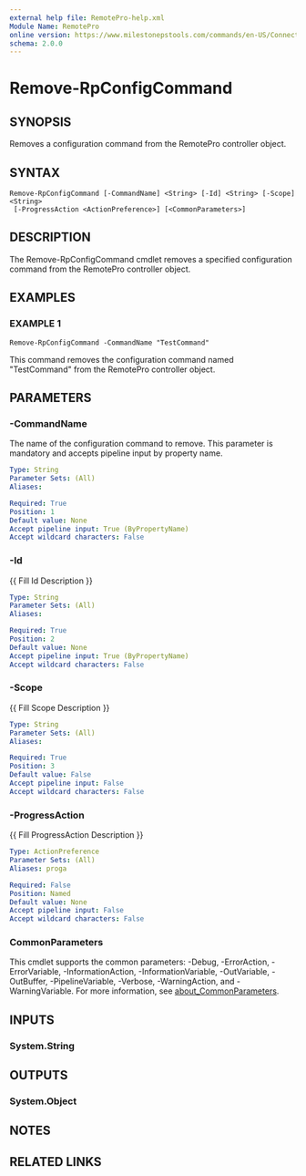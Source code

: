 ```yaml
---
external help file: RemotePro-help.xml
Module Name: RemotePro
online version: https://www.milestonepstools.com/commands/en-US/Connect-Vms/#description
schema: 2.0.0
---
```


# Remove-RpConfigCommand

## SYNOPSIS
Removes a configuration command from the RemotePro controller object.

## SYNTAX

```
Remove-RpConfigCommand [-CommandName] <String> [-Id] <String> [-Scope] <String>
 [-ProgressAction <ActionPreference>] [<CommonParameters>]
```

## DESCRIPTION
The Remove-RpConfigCommand cmdlet removes a specified configuration command
from the RemotePro controller object.

## EXAMPLES

### EXAMPLE 1
```
Remove-RpConfigCommand -CommandName "TestCommand"
```

This command removes the configuration command named "TestCommand" from the
RemotePro controller object.

## PARAMETERS

### -CommandName
The name of the configuration command to remove.
This parameter is mandatory
and accepts pipeline input by property name.

```yaml
Type: String
Parameter Sets: (All)
Aliases:

Required: True
Position: 1
Default value: None
Accept pipeline input: True (ByPropertyName)
Accept wildcard characters: False
```

### -Id
{{ Fill Id Description }}

```yaml
Type: String
Parameter Sets: (All)
Aliases:

Required: True
Position: 2
Default value: None
Accept pipeline input: True (ByPropertyName)
Accept wildcard characters: False
```

### -Scope
{{ Fill Scope Description }}

```yaml
Type: String
Parameter Sets: (All)
Aliases:

Required: True
Position: 3
Default value: False
Accept pipeline input: False
Accept wildcard characters: False
```

### -ProgressAction
{{ Fill ProgressAction Description }}

```yaml
Type: ActionPreference
Parameter Sets: (All)
Aliases: proga

Required: False
Position: Named
Default value: None
Accept pipeline input: False
Accept wildcard characters: False
```

### CommonParameters
This cmdlet supports the common parameters: -Debug, -ErrorAction, -ErrorVariable, -InformationAction, -InformationVariable, -OutVariable, -OutBuffer, -PipelineVariable, -Verbose, -WarningAction, and -WarningVariable. For more information, see [about_CommonParameters](http://go.microsoft.com/fwlink/?LinkID=113216).

## INPUTS

### System.String
## OUTPUTS

### System.Object
## NOTES

## RELATED LINKS
